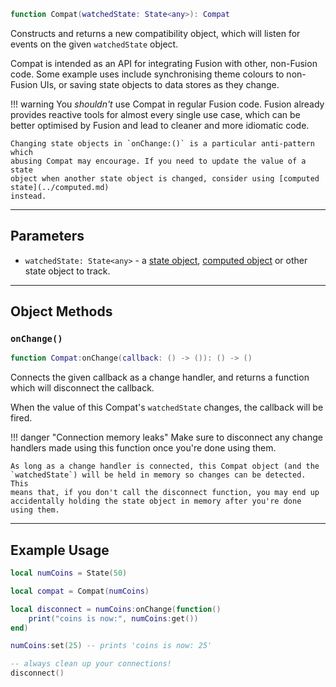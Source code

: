 ```Lua
function Compat(watchedState: State<any>): Compat
```

Constructs and returns a new compatibility object, which will listen for events
on the given `watchedState` object.

Compat is intended as an API for integrating Fusion with other, non-Fusion code.
Some example uses include synchronising theme colours to non-Fusion UIs, or
saving state objects to data stores as they change.

!!! warning
	You *shouldn't* use Compat in regular Fusion code. Fusion already provides
	reactive tools for almost every single use case, which can be better
	optimised by Fusion and lead to cleaner and more idiomatic code.

	Changing state objects in `onChange:()` is a particular anti-pattern which
	abusing Compat may encourage. If you need to update the value of a state
	object when another state object is changed, consider using [computed state](../computed.md)
	instead.

-----

## Parameters

- `watchedState: State<any>` - a [state object](../state.md), [computed object](../computed.md)
or other state object to track.

-----

## Object Methods

### `onChange()`

```Lua
function Compat:onChange(callback: () -> ()): () -> ()
```
Connects the given callback as a change handler, and returns a function which
will disconnect the callback.

When the value of this Compat's `watchedState` changes, the callback will be
fired.

!!! danger "Connection memory leaks"
	Make sure to disconnect any change handlers made using this function once
	you're done using them.

	As long as a change handler is connected, this Compat object (and the
	`watchedState`) will be held in memory so changes can be detected. This
	means that, if you don't call the disconnect function, you may end up
	accidentally holding the state object in memory after you're done using them.

-----

## Example Usage

```Lua
local numCoins = State(50)

local compat = Compat(numCoins)

local disconnect = numCoins:onChange(function()
	print("coins is now:", numCoins:get())
end)

numCoins:set(25) -- prints 'coins is now: 25'

-- always clean up your connections!
disconnect()
```